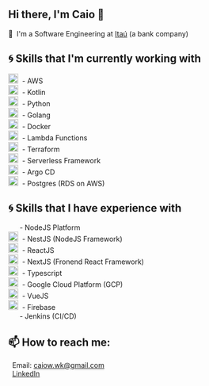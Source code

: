 ## Hi there, I'm Caio 👋
🏦 &nbsp;I'm a Software Engineering at [Itaú](https://www.itau.com.br/?utm_source=google&utm_medium=cpc&utm_campaign=vs-pf-atatdfer-nsttnl-traf-itau&utm_content=af003-google-gog-ca027-nd-cpc-cros-nd-marca-nd-inse-vsatatd00061) (a bank company)<br/>

## :cyclone: Skills that I'm currently working with
<img src="https://upload.wikimedia.org/wikipedia/commons/thumb/5/5c/AWS_Simple_Icons_AWS_Cloud.svg/1024px-AWS_Simple_Icons_AWS_Cloud.svg.png" width='20' />&nbsp; - AWS<br/>
<img src="https://cdn.freebiesupply.com/logos/large/2x/kotlin-1-logo-png-transparent.png"  width=20 />&nbsp; - Kotlin<br/>
<img src="https://cdn3.iconfinder.com/data/icons/logos-and-brands-adobe/512/267_Python-512.png" width=20 />&nbsp; - Python<br/>
<img src="https://dwglogo.com/wp-content/uploads/2017/08/Go_logo_aqua.png" width=20 />&nbsp; - Golang<br/>
<img src="https://cdn.iconscout.com/icon/free/png-512/social-275-116309.png" width=20 />&nbsp; - Docker<br/>
<img src="https://uxwing.com/wp-content/themes/uxwing/download/10-brands-and-social-media/lambda.png" width=20 />&nbsp; - Lambda Functions<br/>
<img src="https://www.bairesdev.com/wp-content/uploads/2021/05/terraform-icon.svg" width=20 />&nbsp; - Terraform<br/>
<img src="https://miro.medium.com/max/1400/1*UlcrcIvTwuRqIh4Vfp3r2w.png" width=20 />&nbsp; - Serverless Framework<br/>
<img src="https://cncf-branding.netlify.app/img/projects/argo/icon/color/argo-icon-color.png" width=20 />&nbsp; - Argo CD<br/>
<img src='https://cdn.worldvectorlogo.com/logos/postgresql.svg' width='20' />&nbsp; - Postgres (RDS on AWS)<br/>

## :cyclone: Skills that I have experience with
<img src="https://seeklogo.com/images/N/nodejs-logo-FBE122E377-seeklogo.com.png" width='15' />&nbsp; - NodeJS Platform<br/>
<img src="https://seeklogo.com/images/N/nestjs-logo-09342F76C0-seeklogo.com.png" width='20' />&nbsp; - NestJS (NodeJS Framework)<br/>
<img src="https://seeklogo.com/images/R/react-logo-7B3CE81517-seeklogo.com.png" width='20' />&nbsp; - ReactJS<br/>
<img src="https://assets.vercel.com/image/upload/v1607554385/repositories/next-js/next-logo.png" width='20' />&nbsp; - NextJS (Fronend React Framework)<br/>
<img src="https://upload.wikimedia.org/wikipedia/commons/thumb/4/4c/Typescript_logo_2020.svg/512px-Typescript_logo_2020.svg.png"  width=20 />&nbsp; - Typescript<br/>
<img src="https://cdn.iconscout.com/icon/free/png-512/google-cloud-2038785-1721675.png" width=20 />&nbsp; - Google Cloud Platform (GCP)<br/>
<img src="https://upload.wikimedia.org/wikipedia/commons/thumb/9/95/Vue.js_Logo_2.svg/555px-Vue.js_Logo_2.svg.png" width=20 />&nbsp; - VueJS<br/>
<img src="https://avatars2.githubusercontent.com/u/1335026?v=3&s=400" width=20 />&nbsp; - Firebase<br/>
<img src="https://upload.wikimedia.org/wikipedia/commons/thumb/e/e9/Jenkins_logo.svg/1200px-Jenkins_logo.svg.png" width=15 />&nbsp; - Jenkins (CI/CD)<br/>


<!--
<p align=center>🤔 I’m looking for help with ...</div>
<p align=center></div><br/>
-->

## 📫 How to reach me:
&nbsp; Email: caiow.wk@gmail.com<br>
&nbsp; [LinkedIn](https://www.linkedin.com/in/caiofernandes00/)<br>
